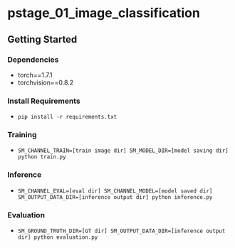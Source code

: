 # pstage_01_image_classification

## Getting Started    
### Dependencies
- torch==1.7.1
- torchvision==0.8.2                                                              

### Install Requirements
- `pip install -r requirements.txt`

### Training
- `SM_CHANNEL_TRAIN=[train image dir] SM_MODEL_DIR=[model saving dir] python train.py`

### Inference
- `SM_CHANNEL_EVAL=[eval dir] SM_CHANNEL_MODEL=[model saved dir] SM_OUTPUT_DATA_DIR=[inference output dir] python inference.py`

### Evaluation
- `SM_GROUND_TRUTH_DIR=[GT dir] SM_OUTPUT_DATA_DIR=[inference output dir] python evaluation.py`
